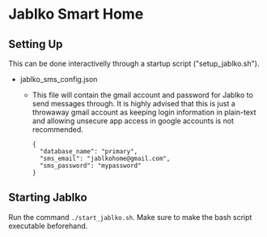 # Jablko Smart Home

## Setting Up

This can be done interactivelly through a startup script ("setup_jablko.sh").

- jablko_sms_config.json
  - This file will contain the gmail account and password for Jablko to send messages through. It is highly advised that this is just a throwaway gmail account as keeping login information in plain-text and allowing unsecure app access in google accounts is not recommended.

        {
          "database_name": "primary",
          "sms_email": "jablkohome@gmail.com",
          "sms_password": "mypassword"
        }

## Starting Jablko

Run the command `./start_jablko.sh`. Make sure to make the bash script executable beforehand.
